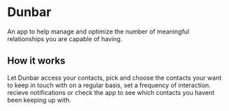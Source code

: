# Dunbar

An app to help manage and optimize the number of meaningful relationships you are capable of having.

## How it works

Let Dunbar access your contacts, pick and choose the contacts your want to keep in touch with on a regular basis, set a frequency of interaction. recieve notifications or check the app to see which contacts you havent been keeping up with.



